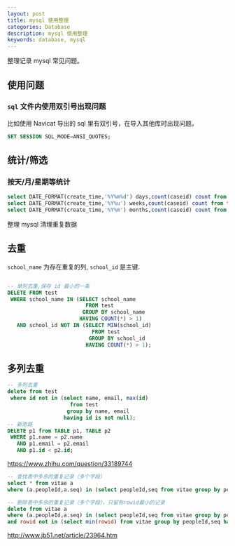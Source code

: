 ```yaml
---
layout: post
title: mysql 使用整理
categories: Database
description: mysql 使用整理
keywords: database, mysql
---
```


整理记录 mysql 常见问题。

## 使用问题

### `sql` 文件内使用双引号出现问题

比如使用 Navicat 导出的 sql 里有双引号，在导入其他库时出现问题。

```sql
SET SESSION SQL_MODE=ANSI_QUOTES;
```

## 统计/筛选

### 按天/月/星期等统计

```sql
select DATE_FORMAT(create_time,'%Y%m%d') days,count(caseid) count from tc_case group by days;
select DATE_FORMAT(create_time,'%Y%u') weeks,count(caseid) count from tc_case group by weeks;
select DATE_FORMAT(create_time,'%Y%m') months,count(caseid) count from tc_case group by months;
```

整理 mysql 清理重复数据

## 去重

`school_name` 为存在重复的列, `school_id` 是主键.

```sql

-- 单列去重,保存 id 最小的一条
DELETE FROM test
 WHERE school_name IN (SELECT school_name
                         FROM test
                        GROUP BY school_name
                       HAVING COUNT(*) > 1)
   AND school_id NOT IN (SELECT MIN(school_id)
                           FROM test
                          GROUP BY school_id
                         HAVING COUNT(*) > 1);
```

## 多列去重

```sql
-- 多列去重
delete from test
 where id not in (select name, email, max(id)
                    from test
                   group by name, email
                  having id is not null);
-- 新思路
DELETE p1 from TABLE p1, TABLE p2
 WHERE p1.name = p2.name
   AND p1.email = p2.email
   AND p1.id < p2.id;
```

https://www.zhihu.com/question/33189744

```sql
-- 查找表中多余的重复记录（多个字段）
select * from vitae a
where (a.peopleId,a.seq) in (select peopleId,seq from vitae group by peopleId,seq having count(*) > 1)

-- 删除表中多余的重复记录（多个字段），只留有rowid最小的记录
delete from vitae a
where (a.peopleId,a.seq) in (select peopleId,seq from vitae group by peopleId,seq having count(*) > 1)
and rowid not in (select min(rowid) from vitae group by peopleId,seq having count(*)>1)
```

http://www.jb51.net/article/23964.htm
